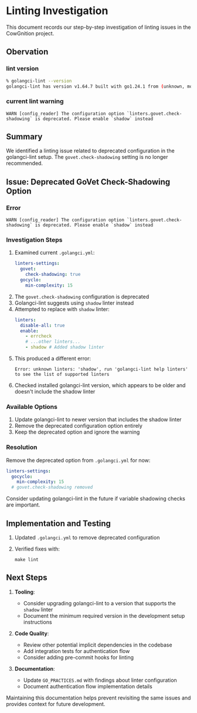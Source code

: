 # Linting Investigation

This document records our step-by-step investigation of linting issues in the CowGnition project.

## Obervation

### lint version

```bash
% golangci-lint --version
golangci-lint has version v1.64.7 built with go1.24.1 from (unknown, modified: ?, mod sum: "h1:Xk1EyxoXqZabn5b4vnjNKSjCx1whBK53NP+mzLfX7HA=") on (unknown)
```

### current lint warning

```
WARN [config_reader] The configuration option `linters.govet.check-shadowing` is deprecated. Please enable `shadow` instead
```

## Summary

We identified a linting issue related to deprecated configuration in the golangci-lint setup. The `govet.check-shadowing` setting is no longer recommended.

## Issue: Deprecated GoVet Check-Shadowing Option

### Error

```
WARN [config_reader] The configuration option `linters.govet.check-shadowing` is deprecated. Please enable `shadow` instead
```

### Investigation Steps

1. Examined current `.golangci.yml`:
   ```yaml
   linters-settings:
     govet:
       check-shadowing: true
     gocyclo:
       min-complexity: 15
   ```
2. The `govet.check-shadowing` configuration is deprecated
3. Golangci-lint suggests using `shadow` linter instead
4. Attempted to replace with `shadow` linter:
   ```yaml
   linters:
     disable-all: true
     enable:
       - errcheck
       # ...other linters...
       - shadow # Added shadow linter
   ```
5. This produced a different error:
   ```
   Error: unknown linters: 'shadow', run 'golangci-lint help linters' to see the list of supported linters
   ```
6. Checked installed golangci-lint version, which appears to be older and doesn't include the shadow linter

### Available Options

1. Update golangci-lint to newer version that includes the shadow linter
2. Remove the deprecated configuration option entirely
3. Keep the deprecated option and ignore the warning

### Resolution

Remove the deprecated option from `.golangci.yml` for now:

```yaml
linters-settings:
  gocyclo:
    min-complexity: 15
  # govet.check-shadowing removed
```

Consider updating golangci-lint in the future if variable shadowing checks are important.

## Implementation and Testing

1. Updated `.golangci.yml` to remove deprecated configuration

2. Verified fixes with:
   ```
   make lint
   ```

## Next Steps

1. **Tooling**:

   - Consider upgrading golangci-lint to a version that supports the `shadow` linter
   - Document the minimum required version in the development setup instructions

2. **Code Quality**:

   - Review other potential implicit dependencies in the codebase
   - Add integration tests for authentication flow
   - Consider adding pre-commit hooks for linting

3. **Documentation**:
   - Update `GO_PRACTICES.md` with findings about linter configuration
   - Document authentication flow implementation details

Maintaining this documentation helps prevent revisiting the same issues and provides context for future development.